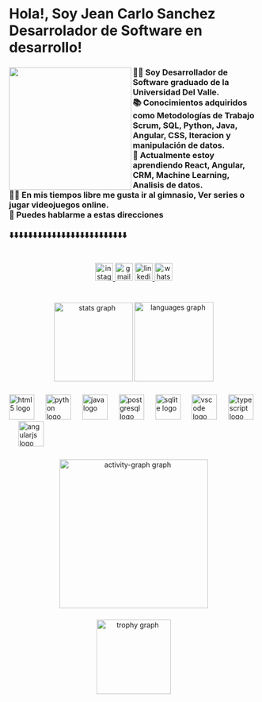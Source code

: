 <h1 align="left">Hola!, Soy Jean Carlo Sanchez Desarrolador de Software en desarrollo!</h1>

###

<img align="left" height="247" src="https://images.steamusercontent.com/ugc/170412655653913568/B713E72A4007E29A1D2B53919716E2BA9BF237BD/?imw=5000&imh=5000&ima=fit&impolicy=Letterbox&imcolor=%23000000&letterbox=false"  />

###

<h3 align="left">👨‍🎓 Soy Desarrollador de Software graduado de la Universidad Del Valle.<br>📚 Conocimientos adquiridos como Metodologías de Trabajo Scrum, SQL, Python, Java, Angular, CSS, Iteracion y manipulación de datos.<br>💭 Actualmente estoy aprendiendo React, Angular, CRM, Machine Learning, Analisis de datos.<br>🏋️‍♂️ En mis tiempos libre me gusta ir al gimnasio, Ver series o jugar videojuegos online.<br>📧 Puedes hablarme a estas direcciones<br><br>⬇️⬇️⬇️⬇️⬇️⬇️⬇️⬇️⬇️⬇️⬇️⬇️⬇️⬇️⬇️⬇️⬇️⬇️⬇️⬇️⬇️⬇️⬇️⬇️⬇️</h3>

###

<br clear="both">

<div align="center">
  <a href="https://www.instagram.com/parra_525/" target="_blank">
    <img src="https://img.shields.io/static/v1?message=Instagram&logo=instagram&label=&color=E4405F&logoColor=white&labelColor=&style=for-the-badge" height="36" alt="instagram logo"  />
  </a>
  <img src="https://img.shields.io/static/v1?message=jeancarlosa3191@gmail.com&logo=gmail&label=&color=D14836&logoColor=white&labelColor=&style=for-the-badge" height="36" alt="gmail logo"  />
  <a href="www.linkedin.com/in/jean-sanchezdev" target="_blank">
    <img src="https://img.shields.io/static/v1?message=linkedin.com/in/jean-sanchezdev&logo=linkedin&label=&color=0077B5&logoColor=white&labelColor=&style=for-the-badge" height="36" alt="linkedin logo"  />
  </a>
  <a href="https://wa.me/573222773239" target="_blank">
    <img src="https://img.shields.io/static/v1?message=Whatsapp&logo=whatsapp&label=&color=25D366&logoColor=white&labelColor=&style=for-the-badge" height="36" alt="whatsapp logo"  />
  </a>
</div>

###

<br clear="both">

<div align="center">
  <img src="https://github-readme-stats.vercel.app/api?username=NORMAN31961&hide_title=true&hide_rank=false&show_icons=true&include_all_commits=true&count_private=true&disable_animations=false&theme=dracula&locale=en&hide_border=false" height="159" alt="stats graph"  />
  <img src="https://github-readme-stats.vercel.app/api/top-langs?username=NORMAN31961&locale=es&hide_title=false&layout=compact&card_width=320&langs_count=8&theme=dracula&hide_border=false" height="160" alt="languages graph"  />
</div>

###

<div align="left">
  <img src="https://cdn.jsdelivr.net/gh/devicons/devicon/icons/html5/html5-original.svg" height="51" alt="html5 logo"  />
  <img width="15" />
  <img src="https://cdn.jsdelivr.net/gh/devicons/devicon/icons/python/python-original.svg" height="51" alt="python logo"  />
  <img width="15" />
  <img src="https://cdn.jsdelivr.net/gh/devicons/devicon/icons/java/java-plain.svg" height="51" alt="java logo"  />
  <img width="15" />
  <img src="https://cdn.jsdelivr.net/gh/devicons/devicon/icons/postgresql/postgresql-original.svg" height="51" alt="postgresql logo"  />
  <img width="15" />
  <img src="https://cdn.jsdelivr.net/gh/devicons/devicon/icons/sqlite/sqlite-original-wordmark.svg" height="51" alt="sqlite logo"  />
  <img width="15" />
  <img src="https://cdn.jsdelivr.net/gh/devicons/devicon/icons/vscode/vscode-original.svg" height="51" alt="vscode logo"  />
  <img width="15" />
  <img src="https://cdn.jsdelivr.net/gh/devicons/devicon/icons/typescript/typescript-original.svg" height="51" alt="typescript logo"  />
  <img width="15" />
  <img src="https://cdn.jsdelivr.net/gh/devicons/devicon/icons/angularjs/angularjs-original.svg" height="51" alt="angularjs logo"  />
</div>

###

<div align="center">
  <img src="https://github-readme-activity-graph.vercel.app/graph?username=NORMAN31961&radius=16&theme=react&area=true&order=5&hide_border=false&hide_title=true" height="300" alt="activity-graph graph"  />
</div>

###

<div align="center">
  <img src="https://github-profile-trophy.vercel.app?username=NORMAN31961&theme=dracula&column=-1&row=1&margin-w=8&margin-h=8&no-bg=false&no-frame=false&order=4" height="150" alt="trophy graph"  />
</div>

###

